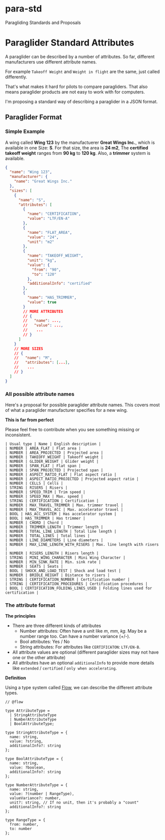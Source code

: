 # para-std

Paragliding Standards and Proposals

# Paraglider Standard Attributes

A paraglider can be described by a number of attributes. So far, different manufacturers use different attribute names.

For example `Takeoff Weight` and `Weight in flight` are the same, just called differently.

That's what makes it hard for pilots to compare paragliders.
That also means paraglider products are not easy to work with for computers.

I'm proposing a standard way of describing a paraglider in a JSON format.

## Paraglider Format

### Simple Example

A wing called **Wing 123** by the manufactuerer **Great Wings Inc.**, which is available in one Size:
**S**.
For that size, the area is **24 m2**, The **certified takeoff weight** ranges from **90 kg** to **120 kg**.
Also, a **trimmer** system is available.

```json
{
  "name": "Wing 123",
  "manufacturer": {
    "name": "Great Wings Inc."
  },
  "sizes": [
    {
      "name": "S",
      "attributes": [
        {
          "name": "CERTIFICATION",
          "value": "LTF/EN-A"
        },
        {
          "name": "FLAT_AREA",
          "value": "24",
          "unit": "m2"
        },
        {
          "name": "TAKEOFF_WEIGHT",
          "unit": "kg",
          "value": {
            "from": "90",
            "to": "120"
          },
          "additionalInfo": "certified"
        },
        {
          "name": "HAS_TRIMMER",
          "value": true
        }
        // MORE ATTRIBUTES
        // {
        //   "name": ...,
        //   "value": ...,
        //    ...
        // }
      ]
    }
    // MORE SIZES
    // {
    //   "name": "M",
    //   "attributes": [...],
    //    ...
    // }
  ]
}
```

### All possible attribute names

Here's a proposal for possible paraglider attribute names. This covers most of what a paraglider manufacturer specifies for a new wing.

**This is far from perfect**

Please feel free to contribute when you see something missing or inconsistent.

```
| Usual type | Name | English description |
| NUMBER | AREA_FLAT | Flat area |
| NUMBER | AREA_PROJECTED | Projected area |
| NUMBER | TAKEOFF_WEIGHT | Takeoff weight |
| NUMBER | GLIDER_WEIGHT | Glider weight |
| NUMBER | SPAN_FLAT | Flat span |
| NUMBER | SPAN_PROJECTED | Projected span |
| NUMBER | ASPECT_RATIO_FLAT | Flat aspect ratio |
| NUMBER | ASPECT_RATIO_PROJECTED | Projected aspect ratio |
| NUMBER | CELLS | Cells |
| STRING | RISERS | Risers |
| NUMBER | SPEED_TRIM | Trim speed |
| NUMBER | SPEED_MAX | Max. speed |
| STRING | CERTIFICATION | Certification |
| NUMBER | MAX_TRAVEL_TRIMMER | Max. trimmer travel |
| NUMBER | MAX_TRAVEL_ACC | Max. accelerator travel |
| BOOL | HAS_ACC_SYSTEM | Has accelerator system |
| BOOL | HAS_TRIMMER | Has trimmer |
| NUMBER | CHORD | Chord |
| NUMBER | TRIMMER_LENGTH | Trimmer length |
| NUMBER | TOTAL_LINE_LENGTH | Total line length |
| NUMBER | TOTAL_LINES | Total lines |
| NUMBER | LINE_DIAMETERS | Line diameters |
| NUMBER | MAX_LINE_LENGTH_WITH_RISERS | Max. line length with risers |
| NUMBER | RISERS_LENGTH | Risers length |
| STRING | MINI_WING_CHARACTER | Mini Wing Character |
| NUMBER | MIN_SINK_RATE | Min. sink rate |
| NUMBER | SEATS | Seats |
| BOOL | SHOCK_AND_LOAD_TEST | Shock and load test |
| NUMBER | BRIDLE_HEIGHT | Distance to risers |
| STRING | CERTIFICATION_NUMBER | Certification number |
| STRING | CERTIFICATION_PROCEDURES | Certification procedures |
| BOOL | CERTIFICATION_FOLDING_LINES_USED | Folding lines used for certification |
```

### The attribute format

**The principles**

* There are three different kinds of attributes
  * Number attributes: Often have a unit like _m_, _mm_, _kg_. May be a number range too. Can have a number variance (+/-).
  * Bool attributes: Yes / No
  * String attributes: For attributes like `CERTIFICATON`: `LTF/EN-B`.
* All attribute values are optional (different paraglider sizes may not have one or the other attribute)
* All attributes have an optional `additionalInfo` to provide more details like `extended` / `certified` / `only when accelerating`.

**Definition**

Using a type system called [Flow](https://flow.org/en/), we can describe the different attribute types.

```
// @flow

type AttributeType =
  | StringAttributeType
  | NumberAttributeType
  | BoolAttributeType;

type StringAttributeType = {
  name: string,
  value: ?string,
  additionalInfo?: string
};

type BoolAttributeType = {
  name: string,
  value: ?boolean,
  additionalInfo?: string
};

type NumberAttributeType = {
  name: string,
  value: ?(number | RangeType),
  valueVariance?: number,
  unit?: string, // If no unit, then it's probably a "count"
  additionalInfo?: string
};

type RangeType = {
  from: number,
  to: number
};
```
